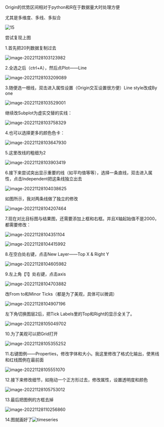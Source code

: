 Origin的优势区间相对于python和R在于数据量大时处理方便

尤其是多维度、多线、多拟合

![15](https://imagecollection.oss-cn-beijing.aliyuncs.com/img/15.jpg)

尝试复现上图

1.首先把20列数据复制过去

![image-20221128103123982](https://imagecollection.oss-cn-beijing.aliyuncs.com/img/image-20221128103123982.png)

2.全选之后（ctrl+A），然后点Plot——Line

![image-20221128103209089](https://imagecollection.oss-cn-beijing.aliyuncs.com/img/image-20221128103209089.png)

3.随便选一根线，双击进入属性设置（Origin交互设置很方便）Line style改成By one

![image-20221128103529001](https://imagecollection.oss-cn-beijing.aliyuncs.com/img/image-20221128103529001.png)

继续改Subplot为虚实交替的实线：

![image-20221128103758329](https://imagecollection.oss-cn-beijing.aliyuncs.com/img/image-20221128103758329.png)

4.也可以选择更多的颜色色卡：

![image-20221128103647930](https://imagecollection.oss-cn-beijing.aliyuncs.com/img/image-20221128103647930.png)

5.这里改线的粗细为2

![image-20221128103903419](https://imagecollection.oss-cn-beijing.aliyuncs.com/img/image-20221128103903419.png)

6.接下来尝试突出显示重要的线（如平均值等等），选择一条直线，双击进入属性，点击Independent把这条线独立出去

![image-20221128104038625](https://imagecollection.oss-cn-beijing.aliyuncs.com/img/image-20221128104038625.png)

如图所示，我对两条线做了独立的修改

![image-20221128104207464](https://imagecollection.oss-cn-beijing.aliyuncs.com/img/image-20221128104207464.png)

7.现在对比目标图与结果图，还需要添加上框和右框。并且X轴起始值不是2000，都需要修改：

![image-20221128104351104](https://imagecollection.oss-cn-beijing.aliyuncs.com/img/image-20221128104351104.png)

![image-20221128104415992](https://imagecollection.oss-cn-beijing.aliyuncs.com/img/image-20221128104415992.png)

8.在空白处右键，点击New Layer——Top X & Right Y

![image-20221128104605982](https://imagecollection.oss-cn-beijing.aliyuncs.com/img/image-20221128104605982.png)

9.左上角【1】处右键，点击axis

![image-20221128104703882](https://imagecollection.oss-cn-beijing.aliyuncs.com/img/image-20221128104703882.png)

改From to和Minor Ticks（都是为了美观，具体可以微调）

![image-20221128104907196](https://imagecollection.oss-cn-beijing.aliyuncs.com/img/image-20221128104907196.png)

左下角切换图层2后，把Tick Labels里的Top和Right的显示全关了。

![image-20221128105049702](https://imagecollection.oss-cn-beijing.aliyuncs.com/img/image-20221128105049702.png)

10.为了美观可以把Grid打开

![image-20221128105355252](https://imagecollection.oss-cn-beijing.aliyuncs.com/img/image-20221128105355252.png)

11.右键图例——Properties，修改字体和大小。我这里修改了格式化输出，使黑线和红线图例在最前面

![image-20221128105551070](https://imagecollection.oss-cn-beijing.aliyuncs.com/img/image-20221128105551070.png)

12.接下来修改细节，如拖动一个正方形过去，修改属性，设置透明度和颜色

![image-20221128105753012](https://imagecollection.oss-cn-beijing.aliyuncs.com/img/image-20221128105753012.png)

13.最后把图例的方框去掉

![image-20221128110256860](https://imagecollection.oss-cn-beijing.aliyuncs.com/img/image-20221128110256860.png)

14.图就画好了![timeseries](https://imagecollection.oss-cn-beijing.aliyuncs.com/img/timeseries.png)
